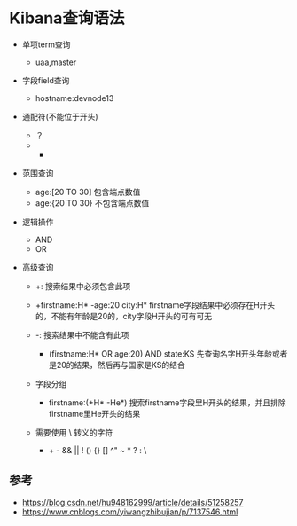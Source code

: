 # Kibana查询语法

- 单项term查询

  - uaa,master

- 字段field查询

  - hostname:devnode13

- 通配符(不能位于开头)

  - ？
  - *

- 范围查询

  - age:[20 TO 30] 包含端点数值
  - age:{20 TO 30} 不包含端点数值

- 逻辑操作

  - AND
  - OR

- 高级查询

  - +: 搜索结果中必须包含此项
  - +firstname:H* -age:20 city:H*   firstname字段结果中必须存在H开头的，不能有年龄是20的，city字段H开头的可有可无
    
  - -: 搜索结果中不能含有此项

    - (firstname:H* OR age:20) AND state:KS   先查询名字H开头年龄或者是20的结果，然后再与国家是KS的结合

  - 字段分组

    - firstname:(+H* -He*)   搜索firstname字段里H开头的结果，并且排除firstname里He开头的结果

  - 需要使用 \ 转义的字符

    - \+ - && || ! () {} [] ^" ~ * ? : \



## 参考

-  https://blog.csdn.net/hu948162999/article/details/51258257 
-  https://www.cnblogs.com/yiwangzhibujian/p/7137546.html 